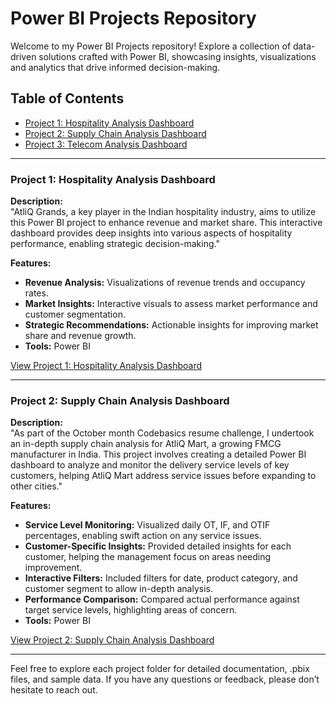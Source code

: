 # Power BI Projects Repository
Welcome to my Power BI Projects repository! Explore a collection of data-driven solutions crafted with Power BI, showcasing insights, visualizations and analytics that drive informed decision-making.

## Table of Contents
- [Project 1: Hospitality Analysis Dashboard](#project-1-hospitality-analysis-dashboard)
- [Project 2: Supply Chain Analysis Dashboard](#project-2-hospitality-analysis-dashboard)
- [Project 3: Telecom Analysis Dashboard](#project-3-hospitality-analysis-dashboard)
---

### Project 1: Hospitality Analysis Dashboard

**Description:**  
"AtliQ Grands, a key player in the Indian hospitality industry, aims to utilize this Power BI project to enhance revenue and market share. This interactive dashboard provides deep insights into various aspects of hospitality performance, enabling strategic decision-making."

**Features:**
- **Revenue Analysis:** Visualizations of revenue trends and occupancy rates.
- **Market Insights:** Interactive visuals to assess market performance and customer segmentation.
- **Strategic Recommendations:** Actionable insights for improving market share and revenue growth.
- **Tools:** Power BI

[View Project 1: Hospitality Analysis Dashboard](https://github.com/DAThakur/PowerBI_Projects/blob/main/AtliQ_Hospitality_Analysis.pbix)

---
### Project 2: Supply Chain Analysis Dashboard

**Description:**  
"As part of the October month Codebasics resume challenge, I undertook an in-depth supply chain analysis for AtliQ Mart, a growing FMCG manufacturer in India. This project involves creating a detailed Power BI dashboard to analyze and monitor the delivery service levels of key customers, helping AtliQ Mart address service issues before expanding to other cities."

**Features:**
- **Service Level Monitoring:** Visualized daily OT, IF, and OTIF percentages, enabling swift action on any service issues.
- **Customer-Specific Insights:** Provided detailed insights for each customer, helping the management focus on areas needing improvement.
- **Interactive Filters:** Included filters for date, product category, and customer segment to allow in-depth analysis.
- **Performance Comparison:** Compared actual performance against target service levels, highlighting areas of concern.
- **Tools:** Power BI

[View Project 2: Supply Chain Analysis Dashboard](https://github.com/DAThakur/PowerBI_Projects/blob/main/AtliQ_Hospitality_Analysis.pbix)

---
Feel free to explore each project folder for detailed documentation, .pbix files, and sample data. If you have any questions or feedback, please don’t hesitate to reach out.
